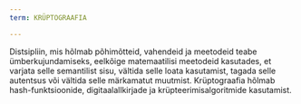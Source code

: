 ```yaml
---
term: KRÜPTOGRAAFIA

---
```

Distsipliin, mis hõlmab põhimõtteid, vahendeid ja meetodeid teabe ümberkujundamiseks, eelkõige matemaatilisi meetodeid kasutades, et varjata selle semantilist sisu, vältida selle loata kasutamist, tagada selle autentsus või vältida selle märkamatut muutmist. Krüptograafia hõlmab hash-funktsioonide, digitaalallkirjade ja krüpteerimisalgoritmide kasutamist.